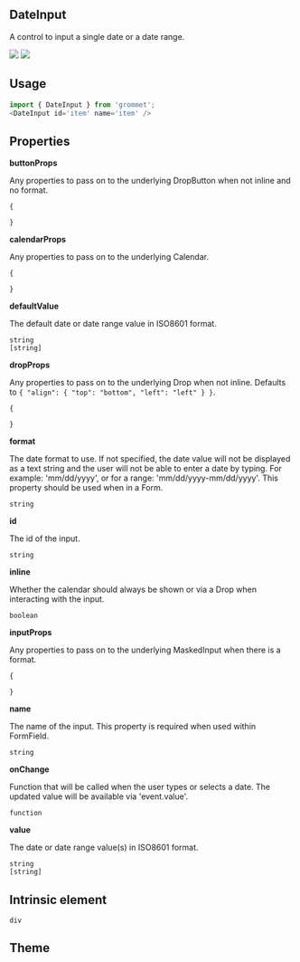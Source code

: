 ## DateInput
A control to input a single date or a date range.

[![](https://cdn-images-1.medium.com/fit/c/120/120/1*TD1P0HtIH9zF0UEH28zYtw.png)](https://storybook.grommet.io/?selectedKind=DateInput&full=0&addons=0&stories=1&panelRight=0) [![](https://codesandbox.io/static/img/play-codesandbox.svg)](https://codesandbox.io/s/github/grommet/grommet-sandbox?initialpath=/dateinput&module=%2Fsrc%2FDateInput.js)
## Usage

```javascript
import { DateInput } from 'grommet';
<DateInput id='item' name='item' />
```

## Properties

**buttonProps**

Any properties to pass on to the underlying DropButton
      when not inline and no format.

```
{

}
```

**calendarProps**

Any properties to pass on to the underlying Calendar.

```
{

}
```

**defaultValue**

The default date or date range value in ISO8601 format.

```
string
[string]
```

**dropProps**

Any properties to pass on to the underlying Drop when not inline. Defaults to `{
  "align": {
    "top": "bottom",
    "left": "left"
  }
}`.

```
{

}
```

**format**

The date format to use. If not specified, the date value will not
      be displayed as a text string and the user will not be able to enter
      a date by typing. For example: 'mm/dd/yyyy', or for a range:
      'mm/dd/yyyy-mm/dd/yyyy'. This property should be used when in a Form.

```
string
```

**id**

The id of the input.

```
string
```

**inline**

Whether the calendar should always be shown or via a Drop when
      interacting with the input.

```
boolean
```

**inputProps**

Any properties to pass on to the underlying MaskedInput
      when there is a format.

```
{

}
```

**name**

The name of the input.
      This property is required when used within FormField.

```
string
```

**onChange**

Function that will be called when the user types or selects a date.
      The updated value will be available via 'event.value'.

```
function
```

**value**

The date or date range value(s) in ISO8601 format.

```
string
[string]
```
  
## Intrinsic element

```
div
```
## Theme
  